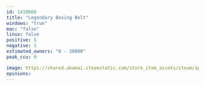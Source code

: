 ```yaml
---
id: 1410660
title: "Legendary Boxing Belt"
windows: "true"
mac: "false"
linux: false
positive: 5
negative: 1
estimated_owners: "0 - 20000"
peak_ccu: 0

image: https://shared.akamai.steamstatic.com/store_item_assets/steam/apps/1410660/header.jpg?t=1651308836
opinions:
---
```

